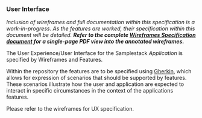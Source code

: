 ### User Interface

_Inclusion of wireframes and full documentation within this specification is a work-in-progress. As the features are worked, their specification within this document will be detailed. **Refer to the complete [Wireframes Specification document](https://wiki.marklogic.com/download/attachments/29953092/Reference%20Architecture%20Demo%20Application%20Wireframes%20v0.5.pdf) for a single-page PDF view into the annotated wireframes.**_  

The User Experience/User Interface for the Samplestack *Application* is specified by Wireframes and Features.

Within the repository the features are to be specified using [Gherkin](https://github.com/cucumber/cucumber/wiki/Gherkin), which allows for expression of scenarios that should be supported by features. These scenarios illustrate how the user and application are expected to interact in specific circumstances in the context of the applications features.

Please refer to the wireframes for UX specification.
